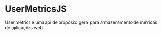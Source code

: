 # UserMetricsJS
User metrics é uma api de propósito geral para armazenamento de métricas de aplicações web 
